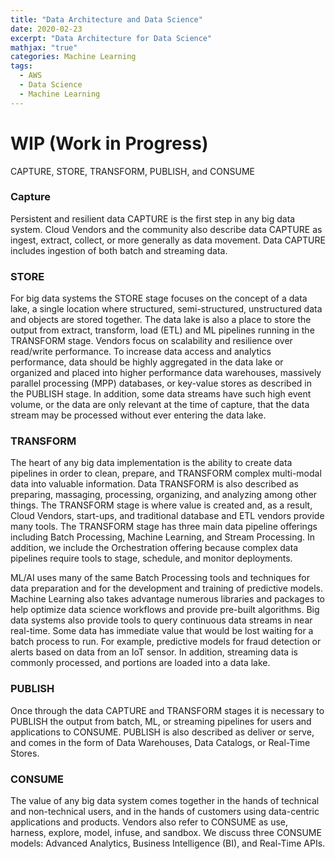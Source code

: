 ```yaml
---
title: "Data Architecture and Data Science"
date: 2020-02-23
excerpt: "Data Architecture for Data Science"
mathjax: "true"
categories: Machine Learning
tags:
  - AWS
  - Data Science
  - Machine Learning
---
```


# WIP (Work in Progress)

CAPTURE, STORE, TRANSFORM, PUBLISH, and CONSUME


### Capture
Persistent and resilient data CAPTURE is the first step in any big data system. Cloud Vendors and the community also describe data CAPTURE as ingest, extract, collect, or more generally as data movement. Data CAPTURE includes ingestion of both batch and streaming data. 

### STORE
For big data systems the STORE stage focuses on the concept of a data lake, a single location where structured, semi-structured, unstructured data and objects are stored together. The data lake is also a place to store the output from extract, transform, load (ETL) and ML pipelines running in the TRANSFORM stage. Vendors focus on scalability and resilience over read/write performance. To increase data access and analytics performance, data should be highly aggregated in the data lake or organized and placed into higher performance data warehouses, massively parallel processing (MPP) databases, or key-value stores as described in the PUBLISH stage. In addition, some data streams have such high event volume, or the data are only relevant at the time of capture, that the data stream may be processed without ever entering the data lake.

### TRANSFORM
The heart of any big data implementation is the ability to create data pipelines in order to clean, prepare, and TRANSFORM complex multi-modal data into valuable information. Data TRANSFORM is also described as preparing, massaging, processing, organizing, and analyzing among other things. The TRANSFORM stage is where value is created and, as a result, Cloud Vendors, start-ups, and traditional database and ETL vendors provide many tools. The TRANSFORM stage has three main data pipeline offerings including Batch Processing, Machine Learning, and Stream Processing. In addition, we include the Orchestration offering because complex data pipelines require tools to stage, schedule, and monitor deployments.

ML/AI uses many of the same Batch Processing tools and techniques for data preparation and for the development and training of predictive models. Machine Learning also takes advantage numerous libraries and packages to help optimize data science workflows and provide pre-built algorithms. Big data systems also provide tools to query continuous data streams in near real-time. Some data has immediate value that would be lost waiting for a batch process to run. For example, predictive models for fraud detection or alerts based on data from an IoT sensor. In addition, streaming data is commonly processed, and portions are loaded into a data lake.

### PUBLISH
Once through the data CAPTURE and TRANSFORM stages it is necessary to PUBLISH the output from batch, ML, or streaming pipelines for users and applications to CONSUME. PUBLISH is also described as deliver or serve, and comes in the form of Data Warehouses, Data Catalogs, or Real-Time Stores.

### CONSUME
The value of any big data system comes together in the hands of technical and non-technical users, and in the hands of customers using data-centric applications and products. Vendors also refer to CONSUME as use, harness, explore, model, infuse, and sandbox. We discuss three CONSUME models: Advanced Analytics, Business Intelligence (BI), and Real-Time APIs.
